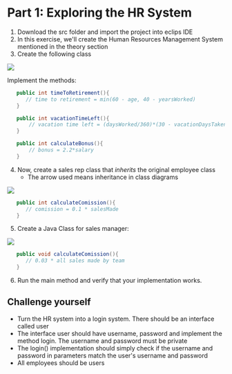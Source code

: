
 # Part 1: Exploring the HR System
 
 1. Download the src folder and import the project into eclips IDE
 2. In this exercise, we'll create the Human Resources Management System mentioned in the theory section
 3. Create the following class


![](https://i.imgur.com/XBucIlB.png)


Implement the methods: 

 
 ```java
    public int timeToRetirement(){
       // time to retirement = min(60 - age, 40 - yearsWorked)
    }

    public int vacationTimeLeft(){
        // vacation time left = (daysWorked/360)*(30 - vacationDaysTaken)
    }

    public int calculateBonus(){
        // bonus = 2.2*salary
    }
 ```
 
4. Now, create a sales rep class that *inherits* the original employee class
    * The arrow used means inheritance in class diagrams


![](https://i.imgur.com/z0nz3Db.png)


 ```java
    public int calculateComission(){
       // comission = 0.1 * salesMade
    }
  ```


5. Create a Java Class for sales manager:

![](https://i.imgur.com/oh1Keck.png)

 ```java
    public void calculateComission(){
       // 0.03 * all sales made by team
    }
 ```

6. Run the main method and verify that your implementation works.

## Challenge yourself

* Turn the HR system into a login system. There should be an interface called user
* The interface user should have username, password and implement the method login. The username and password must be private
* The login() implementation should simply check if the username and password in parameters match the user's username and password
* All employees should be users
